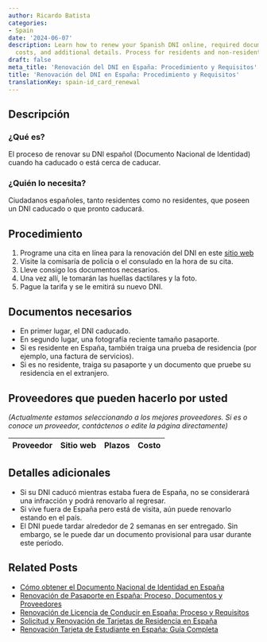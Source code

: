 ```yaml
---
author: Ricardo Batista
categories:
- Spain
date: '2024-06-07'
description: Learn how to renew your Spanish DNI online, required documents, providers,
  costs, and additional details. Process for residents and non-residents explained.
draft: false
meta_title: 'Renovación del DNI en España: Procedimiento y Requisitos'
title: 'Renovación del DNI en España: Procedimiento y Requisitos'
translationKey: spain-id_card_renewal
---
```



## Descripción
### ¿Qué es?
El proceso de renovar su DNI español (Documento Nacional de Identidad) cuando ha caducado o está cerca de caducar.

### ¿Quién lo necesita?
Ciudadanos españoles, tanto residentes como no residentes, que poseen un DNI caducado o que pronto caducará.

## Procedimiento
1. Programe una cita en línea para la renovación del DNI en este [sitio web](https://www.citapreviadnie.es/)
2. Visite la comisaría de policía o el consulado en la hora de su cita.
3. Lleve consigo los documentos necesarios.
4. Una vez allí, le tomarán las huellas dactilares y la foto.
5. Pague la tarifa y se le emitirá su nuevo DNI.

## Documentos necesarios
- En primer lugar, el DNI caducado.
- En segundo lugar, una fotografía reciente tamaño pasaporte.
- Si es residente en España, también traiga una prueba de residencia (por ejemplo, una factura de servicios).
- Si es no residente, traiga su pasaporte y un documento que pruebe su residencia en el extranjero.

## Proveedores que pueden hacerlo por usted

_(Actualmente estamos seleccionando a los mejores proveedores. Si es o conoce un proveedor, contáctenos o edite la página directamente)_

| Proveedor | Sitio web | Plazos | Costo |
| --------------- | --------------- | :-------------: | :-------------: |

## Detalles adicionales
- Si su DNI caducó mientras estaba fuera de España, no se considerará una infracción y podrá renovarlo al regresar.
- Si vive fuera de España pero está de visita, aún puede renovarlo estando en el país.
- El DNI puede tardar alrededor de 2 semanas en ser entregado. Sin embargo, se le puede dar un documento provisional para usar durante este período.

## Related Posts

- [Cómo obtener el Documento Nacional de Identidad en España](https://tramitit.com/es/guides/spain/solicitud_del_dni/)
- [Renovación de Pasaporte en España: Proceso, Documentos y Proveedores](https://tramitit.com/es/guides/spain/renovacion_de_pasaporte/)
- [Renovación de Licencia de Conducir en España: Proceso y Requisitos](https://tramitit.com/es/guides/spain/renovacion_del_permiso_de_conducir/)
- [Solicitud y Renovación de Tarjetas de Residencia en España](https://tramitit.com/es/guides/spain/tarjeta_inicial_o_renovaci%C3%B3n_residencia_o_residencia_y_trabajo/)
- [Renovación Tarjeta de Estudiante en España: Guía Completa](https://tramitit.com/es/guides/spain/renovacion_de_la_tarjeta_de_estudiante/)